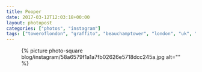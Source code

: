 ```yaml
---
title: Pooper
date: 2017-03-12T12:03:18+00:00
layout: photopost
categories: ["photos", "instagram"]
tags: ["toweroflondon", "graffito", "beauchamptower", "london", "uk", "blackandwhite", "thomaspooper"]
---
```


<figure class="photo photo--square">
  {% picture photo-square blog/instagram/58a6579f1a1a7fb02626e5718dcc245a.jpg alt="" %}
</figure>


